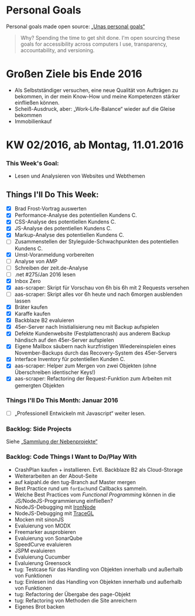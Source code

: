 Personal Goals
==============

Personal goals made open source: [„Unas personal goals“](http://una.im/personal-goals-guide/#=%81)
> Why? Spending the time to get shit done. I'm open sourcing these goals for accessibility across computers I use, transparency, accountability, and versioning.

# Großen Ziele bis Ende 2016
* Als Selbstständiger versuchen, eine neue Qualität von Aufträgen zu bekommen, in der mein Know-How und meine Kompetenzen stärker einfließen können.
* Scheiß-Ausdruck, aber: „Work-Life-Balance“ wieder auf die Gleise bekommen
* Immobilienkauf

# KW 02/2016, ab Montag, 11.01.2016

### This Week's Goal: 
* Lesen und Analysieren von Websites und Webthemen

## Things I'll Do This Week:
- [x] Brad Frost-Vortrag auswerten
- [x] Performance-Analyse des potentiellen Kundens C.
- [x] CSS-Analyse des potentiellen Kundens C.
- [x] JS-Analyse des potentiellen Kundens C.
- [x] Markup-Analyse des potentiellen Kundens C.
- [ ] Zusammenstellen der Styleguide-Schwachpunkten des potentiellen Kundens C.
- [x] Umst-Voranmeldung vorbereiten
- [ ] Analyse von AMP
- [ ] Schreiben der zeit.de-Analyse
- [ ] .net #275/Jan 2016 lesen
- [x] Inbox Zero
- [x] aas-scraper: Skript für Vorschau von 6h bis 6h mit 2 Requests versehen
- [ ] aas-scraper: Skript alles vor 6h heute und nach 6morgen ausblenden lassen
- [x] Bräter kaufen
- [x] Karaffe kaufen
- [x] Backblaze B2 evaluieren
- [x] 45er-Server nach Inistialisierung neu mit Backup aufspielen
- [x] Defekte Kundenwebsite (Festplattencrash) aus anderem Backup händisch auf den 45er-Server aufspielen
- [x] Eigene Mailbox säubern nach kurzfristigen Wiedereinspielen eines November-Backups durch das Recovery-System des 45er-Servers
- [x] Interface Inventory für potentiellen Kunden C.
- [x] aas-scraper: Helper zum Mergen von zwei Objekten (ohne Überschreiben identischer Keys!)
- [x] aas-scraper: Refactoring der Request-Funktion zum Arbeiten mit gemergten Objekten

### Things I'll Do This Month: Januar 2016
- [ ] „Professionell Entwickeln mit Javascript“ weiter lesen.

### Backlog: Side Projects
Siehe [„Sammlung der Nebenprojekte“](~/Sites/dogfood-personal-goal/recources/pet-projects.md)

### Backlog: Code Things I Want to Do/Play With
* CrashPlan kaufen + installieren. Evtl. Backblaze B2 als Cloud-Storage
* Weiterarbeiten an der About-Seite
* auf kaipahl.de den tug-Branch auf Master mergen
* Best Practice rund um `forEach`und Callbacks sammeln.
* Welche Best Practices vom _Functional Programming_ können in die JS/NodeJS-Programmierung einfließen?
* NodeJS-Debugging mit [IronNode](http://s-a.github.io/iron-node/)
* NodeJS-Debugging mit [TraceGL](https://github.com/traceglMPL/tracegl)
* Mocken mit sinonJS
* Evaluierung von MODX
* Freemarker ausprobieren
* Evaluierung von SonarQube
* SpeedCurve evaluieren
* JSPM evaluieren
* Evaluierung Cucumber
* Evaluierung Greensock
* tug: Testcase für das Handling von Objekten innerhalb und außerhalb von Funktionen
* tug: Einlesen ind das Handling von Objekten innerhalb und außerhalb von Funktionen
* tug: Refactoring der Übergabe des page-Objekt
* tug: Refactoring von Methoden die Site anreichern
* Eigenes Brot backen



